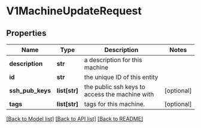 # V1MachineUpdateRequest

## Properties
Name | Type | Description | Notes
------------ | ------------- | ------------- | -------------
**description** | **str** | a description for this machine | 
**id** | **str** | the unique ID of this entity | 
**ssh_pub_keys** | **list[str]** | the public ssh keys to access the machine with | [optional] 
**tags** | **list[str]** | tags for this machine. | [optional] 

[[Back to Model list]](../README.md#documentation-for-models) [[Back to API list]](../README.md#documentation-for-api-endpoints) [[Back to README]](../README.md)


